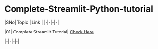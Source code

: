 # Complete-Streamlit-Python-tutorial

|SNo| Topic | Link |
|-|-|-|-|


|01| Complete Streamlit Tutorial| [Check Here](https://youtu.be/bZKO8jwOfjg)

|-|-|-|-|

